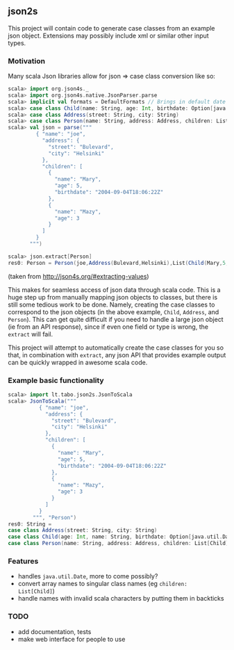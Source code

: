 ## json2s

This project will contain code to generate case classes from an example
json object. Extensions may possibly include xml or similar other input types.

### Motivation

Many scala Json libraries allow for json => case class conversion like so:


```scala
scala> import org.json4s._
scala> import org.json4s.native.JsonParser.parse
scala> implicit val formats = DefaultFormats // Brings in default date formats etc.
scala> case class Child(name: String, age: Int, birthdate: Option[java.util.Date])
scala> case class Address(street: String, city: String)
scala> case class Person(name: String, address: Address, children: List[Child])
scala> val json = parse("""
         { "name": "joe",
           "address": {
             "street": "Bulevard",
             "city": "Helsinki"
           },
           "children": [
             {
               "name": "Mary",
               "age": 5,
               "birthdate": "2004-09-04T18:06:22Z"
             },
             {
               "name": "Mazy",
               "age": 3
             }
           ]
         }
       """)

scala> json.extract[Person]
res0: Person = Person(joe,Address(Bulevard,Helsinki),List(Child(Mary,5,Some(Sat Sep 04 18:06:22 EEST 2004)), Child(Mazy,3,None)))
```
(taken from http://json4s.org/#extracting-values)

This makes for seamless access of json data through scala code.
This is a huge step up from manually mapping json objects to classes, but there
is still some tedious work to be done. Namely, creating the case classes to
correspond to the json objects (in the above example, `Child`, `Address`, and
`Person`). This can get quite difficult if you need to handle a large json
object (ie from an API response), since if even one field or type is wrong,
the `extract` will fail.

This project will attempt to automatically create the case classes for you so
that, in combination with `extract`, any json API that provides example output
can be quickly wrapped in awesome scala code.

### Example basic functionality
```scala
scala> import lt.tabo.json2s.JsonToScala
scala> JsonToScala("""
          { "name": "joe",
            "address": {
              "street": "Bulevard",
              "city": "Helsinki"
            },
            "children": [
              {
                "name": "Mary",
                "age": 5,
                "birthdate": "2004-09-04T18:06:22Z"
              },
              {
                "name": "Mazy",
                "age": 3
              }
            ]
          }
        """, "Person")
res0: String =
case class Address(street: String, city: String)
case class Child(age: Int, name: String, birthdate: Option[java.util.Date])
case class Person(name: String, address: Address, children: List[Child])
```

### Features
 - handles `java.util.Date`, more to come possibly?
 - convert array names to singular class names (eg `children: List[Child]`)
 - handle names with invalid scala characters by putting them in backticks

### TODO
 - add documentation, tests
 - make web interface for people to use
